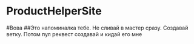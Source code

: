 # ProductHelperSite
 
#Вова
##Это напоминалка тебе. Не сливай в мастер сразу. Создавай ветку. Потом пул реквест создавай и кидай его мне
